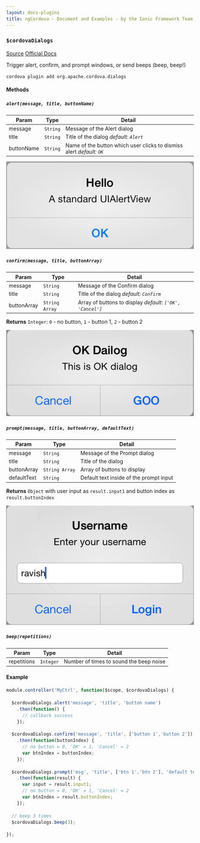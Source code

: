 ```yaml
---
layout: docs-plugins
title: ngCordova - Document and Examples - by the Ionic Framework Team
---
```


<div class="anchor-row">
  <h3><code>$cordovaDialogs</code></h3>
  <div class="button-row">
    <a class="btn-anchor" href="https://github.com/driftyco/ng-cordova/blob/master/src/plugins/dialogs.js">Source</a>
    <a class="btn-anchor" href="https://github.com/apache/cordova-plugin-dialogs/blob/master/doc/index.md">Official Docs</a>
  </div>
  <div class="icon-row">
    <i class="icon ion-social-apple"></i>
    <i class="icon ion-social-android"></i>
    <i class="icon ion-social-windows"></i>
  </div>
</div>

Trigger alert, confirm, and prompt windows, or send beeps (beep, beep!)

```
cordova plugin add org.apache.cordova.dialogs
```

#### Methods

##### `alert(message, title, buttonName)`

| Param        | Type        | Detail  |
| ------------ |-------------| --------|
| message      | `String`    | Message of the Alert dialog |
| title        | `String`    | Title of the dialog *default: `Alert`* |
| buttonName   | `String`    | Name of the button which user clicks to dismiss alert *default: `OK`* |


![dialogs-alert](alert.png)

##### `confirm(message, title, buttonArray)`

| Param        | Type           | Detail  |
| ------------ |----------------| --------|
| message      | `String`       | Message of the Confirm dialog |
| title        | `String`       | Title of the dialog *default: `Confirm`* |
| buttonArray  | `String Array` | Array of buttons to display *default: `['OK', 'Cancel']`* |

**Returns**  `Integer`: `0` - no button, `1` - button 1, `2` - button 2

![dialogs-confirm](confirm.png)


##### `prompt(message, title, buttonArray, defaultText)`

| Param        | Type           | Detail  |
| ------------ |----------------| --------|
| message      | `String`       | Message of the Prompt dialog |
| title        | `String`       | Title of the dialog |
| buttonArray  | `String Array` | Array of buttons to display |
| defaultText  | `String`       | Default text inside of the prompt input |

**Returns**  `Object` with user input as `result.input1` and button index as `result.buttonIndex`

![dialogs-prompt](prompt.png)


##### `beep(repetitions)`

| Param        | Type           | Detail  |
| ------------ |----------------| --------|
| repetitions  | `Integer`      | Number of times to sound the beep noise |




#### Example

```javascript
module.controller('MyCtrl', function($scope, $cordovaDialogs) {

  $cordovaDialogs.alert('message', 'title', 'button name')
    .then(function() {
      // callback success
    });

  $cordovaDialogs.confirm('message', 'title', ['button 1','button 2'])
    .then(function(buttonIndex) {
      // no button = 0, 'OK' = 1, 'Cancel' = 2
      var btnIndex = buttonIndex;
    });

  $cordovaDialogs.prompt('msg', 'title', ['btn 1','btn 2'], 'default text')
    .then(function(result) {
      var input = result.input1;
      // no button = 0, 'OK' = 1, 'Cancel' = 2
      var btnIndex = result.buttonIndex;
    });

  // beep 3 times
  $cordovaDialogs.beep(3);

});
```

